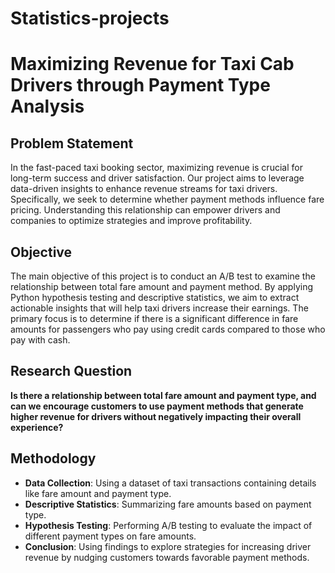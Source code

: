 # Statistics-projects
# Maximizing Revenue for Taxi Cab Drivers through Payment Type Analysis

## Problem Statement

In the fast-paced taxi booking sector, maximizing revenue is crucial for long-term success and driver satisfaction. Our project aims to leverage data-driven insights to enhance revenue streams for taxi drivers. Specifically, we seek to determine whether payment methods influence fare pricing. Understanding this relationship can empower drivers and companies to optimize strategies and improve profitability.

## Objective

The main objective of this project is to conduct an A/B test to examine the relationship between total fare amount and payment method. By applying Python hypothesis testing and descriptive statistics, we aim to extract actionable insights that will help taxi drivers increase their earnings. The primary focus is to determine if there is a significant difference in fare amounts for passengers who pay using credit cards compared to those who pay with cash.

## Research Question

**Is there a relationship between total fare amount and payment type, and can we encourage customers to use payment methods that generate higher revenue for drivers without negatively impacting their overall experience?**

## Methodology

- **Data Collection**: Using a dataset of taxi transactions containing details like fare amount and payment type.
- **Descriptive Statistics**: Summarizing fare amounts based on payment type.
- **Hypothesis Testing**: Performing A/B testing to evaluate the impact of different payment types on fare amounts.
- **Conclusion**: Using findings to explore strategies for increasing driver revenue by nudging customers towards favorable payment methods.
